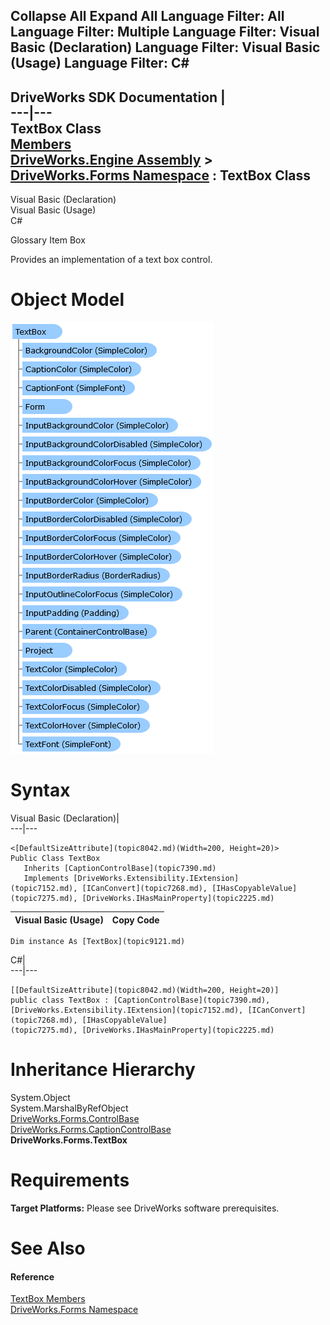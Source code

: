        

 Collapse All Expand All  Language Filter: All  Language Filter: Multiple  Language Filter: Visual Basic (Declaration) Language Filter: Visual Basic (Usage) Language Filter: C#  
---  
DriveWorks SDK Documentation  |   
---|---  
TextBox Class   
[Members](topic9122.md)   
[DriveWorks.Engine Assembly](topic2156.md) > [DriveWorks.Forms Namespace](topic7266.md) : TextBox Class  
---  
  
Visual Basic (Declaration)    
Visual Basic (Usage)    
C# 

Glossary Item Box

Provides an implementation of a text box control. 

# Object Model

![](dotnetdiagramimages/image441.png)

# Syntax

Visual Basic (Declaration)|   
---|---  
      
    
    <[DefaultSizeAttribute](topic8042.md)(Width=200, Height=20)>
    Public Class TextBox 
       Inherits [CaptionControlBase](topic7390.md)
       Implements [DriveWorks.Extensibility.IExtension](topic7152.md), [ICanConvert](topic7268.md), [IHasCopyableValue](topic7275.md), [DriveWorks.IHasMainProperty](topic2225.md)   
  
Visual Basic (Usage)| Copy Code  
---|---  
      
    
    Dim instance As [TextBox](topic9121.md)  
  
C#|   
---|---  
      
    
    [[DefaultSizeAttribute](topic8042.md)(Width=200, Height=20)]
    public class TextBox : [CaptionControlBase](topic7390.md), [DriveWorks.Extensibility.IExtension](topic7152.md), [ICanConvert](topic7268.md), [IHasCopyableValue](topic7275.md), [DriveWorks.IHasMainProperty](topic2225.md)    
  
# Inheritance Hierarchy

System.Object  
System.MarshalByRefObject  
[DriveWorks.Forms.ControlBase](topic7698.md)  
[DriveWorks.Forms.CaptionControlBase](topic7390.md)  
**DriveWorks.Forms.TextBox**  


# Requirements

**Target Platforms:** Please see DriveWorks software prerequisites.

# See Also

#### Reference

[TextBox Members](topic9122.md)   
[DriveWorks.Forms Namespace](topic7266.md)



